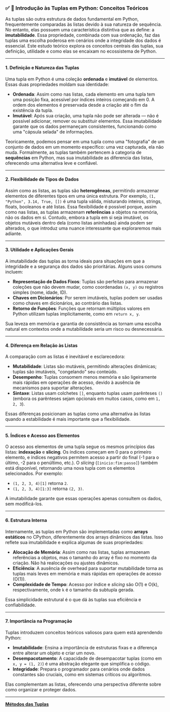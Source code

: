 
### ✅ 📌 Introdução às Tuplas em Python: Conceitos Teóricos

As tuplas são outra estrutura de dados fundamental em Python, frequentemente comparadas às listas devido à sua natureza de sequência. No entanto, elas possuem uma característica distintiva que as define: a **imutabilidade**. Essa propriedade, combinada com sua ordenação, faz das tuplas uma escolha poderosa em cenários onde a integridade dos dados é essencial. Este estudo teórico explora os conceitos centrais das tuplas, sua definição, utilidade e como elas se encaixam no ecossistema de Python.

---

#### 1. Definição e Natureza das Tuplas
Uma tupla em Python é uma coleção **ordenada** e **imutável** de elementos. Essas duas propriedades moldam sua identidade:
- **Ordenada**: Assim como nas listas, cada elemento em uma tupla tem uma posição fixa, acessível por índices inteiros começando em 0. A ordem dos elementos é preservada desde a criação até o fim da existência da tupla.
- **Imutável**: Após sua criação, uma tupla não pode ser alterada — não é possível adicionar, remover ou substituir elementos. Essa imutabilidade garante que os dados permaneçam consistentes, funcionando como uma "cápsula selada" de informações.

Teoricamente, podemos pensar em uma tupla como uma "fotografia" de um conjunto de dados em um momento específico: uma vez capturada, ela não muda. Formalmente, as tuplas também pertencem à categoria de **sequências** em Python, mas sua imutabilidade as diferencia das listas, oferecendo uma alternativa leve e confiável.

---

#### 2. Flexibilidade de Tipos de Dados
Assim como as listas, as tuplas são **heterogêneas**, permitindo armazenar elementos de diferentes tipos em uma única estrutura. Por exemplo, `(1, "Python", 3.14, True, [])` é uma tupla válida, misturando inteiros, strings, floats, booleanos e até listas. Essa flexibilidade é possível porque, assim como nas listas, as tuplas armazenam **referências** a objetos na memória, não os dados em si. Contudo, embora a tupla em si seja imutável, os objetos mutáveis dentro dela (como listas aninhadas) ainda podem ser alterados, o que introduz uma nuance interessante que exploraremos mais adiante.

---

#### 3. Utilidade e Aplicações Gerais
A imutabilidade das tuplas as torna ideais para situações em que a integridade e a segurança dos dados são prioritárias. Alguns usos comuns incluem:
- **Representação de Dados Fixos**: Tuplas são perfeitas para armazenar coleções que não devem mudar, como coordenadas `(x, y)` ou registros simples (nome, idade, ID).
- **Chaves em Dicionários**: Por serem imutáveis, tuplas podem ser usadas como chaves em dicionários, ao contrário das listas.
- **Retorno de Funções**: Funções que retornam múltiplos valores em Python utilizam tuplas implicitamente, como em `return x, y`.

Sua leveza em memória e garantia de consistência as tornam uma escolha natural em contextos onde a mutabilidade seria um risco ou desnecessária.

---

#### 4. Diferença em Relação às Listas
A comparação com as listas é inevitável e esclarecedora:
- **Mutabilidade**: Listas são mutáveis, permitindo alterações dinâmicas; tuplas são imutáveis, "congelando" seu conteúdo.
- **Desempenho**: Tuplas consomem menos memória e são ligeiramente mais rápidas em operações de acesso, devido à ausência de mecanismos para suportar alterações.
- **Sintaxe**: Listas usam colchetes `[]`, enquanto tuplas usam parênteses `()` (embora os parênteses sejam opcionais em muitos casos, como em `1, 2, 3`).

Essas diferenças posicionam as tuplas como uma alternativa às listas quando a estabilidade é mais importante que a flexibilidade.

---

#### 5. Índices e Acesso aos Elementos
O acesso aos elementos de uma tupla segue os mesmos princípios das listas: **indexação** e **slicing**. Os índices começam em 0 para o primeiro elemento, e índices negativos permitem acesso a partir do final (-1 para o último, -2 para o penúltimo, etc.). O *slicing* (`[inicio:fim:passo]`) também está disponível, retornando uma nova tupla com os elementos selecionados. Por exemplo:
- `(1, 2, 3, 4)[1]` retorna `2`.
- `(1, 2, 3, 4)[1:3]` retorna `(2, 3)`.

A imutabilidade garante que essas operações apenas consultem os dados, sem modificá-los.

---

#### 6. Estrutura Interna
Internamente, as tuplas em Python são implementadas como **arrays estáticos** no CPython, diferentemente dos arrays dinâmicos das listas. Isso reflete sua imutabilidade e explica algumas de suas propriedades:
- **Alocação de Memória**: Assim como nas listas, tuplas armazenam referências a objetos, mas o tamanho do array é fixo no momento da criação. Não há realocações ou ajustes dinâmicos.
- **Eficiência**: A ausência de overhead para suportar mutabilidade torna as tuplas mais leves em memória e mais rápidas em operações de acesso (O(1)).
- **Complexidade de Tempo**: Acesso por índice e *slicing* são O(1) e O(k), respectivamente, onde `k` é o tamanho da subtupla gerada.

Essa simplicidade estrutural é o que dá às tuplas sua eficiência e confiabilidade.

---

#### 7. Importância na Programação
Tuplas introduzem conceitos teóricos valiosos para quem está aprendendo Python:
- **Imutabilidade**: Ensina a importância de estruturas fixas e a diferença entre alterar um objeto e criar um novo.
- **Desempacotamento**: A capacidade de desempacotar tuplas (como em `x, y = (1, 2)`) é uma abstração elegante que simplifica o código.
- **Integridade**: Prepara o programador para cenários onde dados constantes são cruciais, como em sistemas críticos ou algoritmos.

Elas complementam as listas, oferecendo uma perspectiva diferente sobre como organizar e proteger dados.

---
[**Métodos das Tuplas**](metodosTuplas.md)

